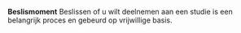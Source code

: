 **Beslismoment**
Beslissen of u wilt deelnemen aan een studie is een belangrijk proces en gebeurd op vrijwillige basis. 
